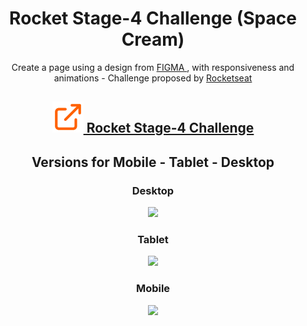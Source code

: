 <h1 align="center"> Rocket Stage-4 Challenge (Space Cream) </h1>
<p align="center"> Create a page using a design from <a href="https://www.figma.com/file/pddZCuQIRLjk5dEHQ4L4YR/Stage-03---Grid-com-animações?node-id=0%3A1" >FIGMA </a>, with responsiveness and animations - Challenge proposed by <a href="https://www.rocketseat.com.br">Rocketseat </a></p>

## <p align="center" > <a href="https://rocket-stage4-challenge.vercel.app" target="_blank" > <img src="https://github.com/jackson-alves-182/jackson-alves-182/blob/master/external-link.svg"> Rocket Stage-4 Challenge </a> </p>

<h2 align="center"> Versions for Mobile - Tablet - Desktop</h2>


<h3 align="center"> Desktop </h3>
<p align="center">
 <img src="https://github.com/jackson-alves-182/archives-Readme/blob/main/Space-Cream/Desktop-Page.jpg" width="600px">
</p>

<h3 align="center"> Tablet </h3>
<p align="center">
 <img src="https://github.com/jackson-alves-182/archives-Readme/blob/main/Space-Cream/Tablet-Page.jpg" width="600px" >
</p>

<h3 align="center"> Mobile </h3>
<p align="center">
 <img src="https://github.com/jackson-alves-182/archives-Readme/blob/main/Space-Cream/Mobile-Page.jpg"  height="490px">
</p>
